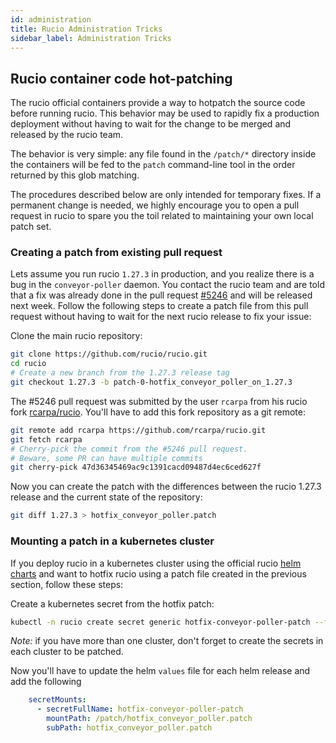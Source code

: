 ```yaml
---
id: administration
title: Rucio Administration Tricks
sidebar_label: Administration Tricks
---
```


## Rucio container code hot-patching

The rucio official containers provide a way to hotpatch the source code
before running rucio. This behavior may be used to rapidly fix a production
deployment without having to wait for the change to be merged and released by
the rucio team.

The behavior is very simple: any file found in the `/patch/*` directory inside
the containers will be fed to the `patch` command-line tool in the order
returned by this glob matching.

The procedures described below are only intended for temporary fixes. If a
permanent change is needed, we highly encourage you to open a pull request
in rucio to spare you the toil related to maintaining your own local patch set.

### Creating a patch from existing pull request

Lets assume you run rucio `1.27.3` in production, and you realize there is
a bug in the `conveyor-poller` daemon. You contact the rucio team and are
told that a fix was already done in the pull request
[#5246](https://github.com/rucio/rucio/pull/5246/commits)
and will be released next week. Follow
the following steps to create a patch file from this pull request without
having to wait for the next rucio release to fix your issue:

Clone the main rucio repository:

```bash
git clone https://github.com/rucio/rucio.git
cd rucio
# Create a new branch from the 1.27.3 release tag
git checkout 1.27.3 -b patch-0-hotfix_conveyor_poller_on_1.27.3
```

The #5246 pull request was submitted by the user `rcarpa` from his rucio
fork [rcarpa/rucio](https://github.com/rcarpa/rucio). You'll have to add
this fork repository as a git remote:

```bash
git remote add rcarpa https://github.com/rcarpa/rucio.git
git fetch rcarpa
# Cherry-pick the commit from the #5246 pull request.
# Beware, some PR can have multiple commits
git cherry-pick 47d36345469ac9c1391cacd09487d4ec6ced627f
```

Now you can create the patch with the differences between the rucio 1.27.3
release and the current state of the repository:

```bash
git diff 1.27.3 > hotfix_conveyor_poller.patch
```

### Mounting a patch in a kubernetes cluster

If you deploy rucio in a kubernetes cluster using the official rucio
[helm charts](https://github.com/rucio/helm-charts/) and want to hotfix
rucio using a patch file created in the previous section, follow these steps:

Create a kubernetes secret from the hotfix patch:

```bash
kubectl -n rucio create secret generic hotfix-conveyor-poller-patch --from-file=hotfix_conveyor_poller.patch
```

*Note:* if you have more than one cluster, don't forget to create the
secrets in each cluster to be patched.

Now you'll have to update the helm `values` file for each helm release and
add the following

```yaml
    secretMounts:
      - secretFullName: hotfix-conveyor-poller-patch
        mountPath: /patch/hotfix_conveyor_poller.patch
        subPath: hotfix_conveyor_poller.patch
```

